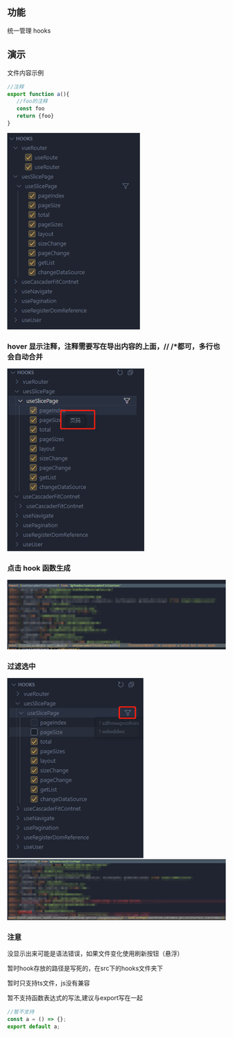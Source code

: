 ## 功能

统一管理 hooks

## 演示

文件内容示例

```js
//注释
export function a(){
   //foo的注释
   const foo
   return {foo}
}
```

![alt text](imgs/effect.png)

### hover 显示注释，注释需要写在导出内容的上面，// /\*都可，多行也会自动合并

![alt text](imgs/hover.png)

### 点击 hook 函数生成

![alt text](imgs/generate.png)

### 过滤选中

![alt text](imgs/filter.png)
![alt text](imgs/filterRes.png)

### 注意

没显示出来可能是语法错误，如果文件变化使用刷新按钮（悬浮）

暂时hook存放的路径是写死的，在src下的hooks文件夹下

暂时只支持ts文件，js没有兼容

暂不支持函数表达式的写法,建议与export写在一起

```js
//暂不支持
const a = () => {};
export default a;
```
